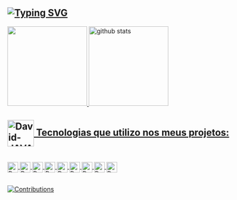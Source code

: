 ## [![Typing SVG](https://readme-typing-svg.herokuapp.com?font=Space+Mono&weight=500&size=25&duration=7000&pause=1000&color=CED7DFE4&background=FFFFFF00&width=435&lines=Analisando...;Projetando...;Codificando...;Testando...;Implementando...;BUILD+SUCCESS!!!+%E2%98%95%E2%98%95%F0%9F%98%8E)](https://git.io/typing-svg)

<div>
  <a href="https://github.com/DavidMoraes-DEV">
  <img height="180em" src="https://github-readme-stats.vercel.app/api?username=DavidMoraes-DEV&show_icons=true&hide_border=true&theme=github_dark&include_all_commits=true&count_private=true" />
  <img height="180em" src="https://github-readme-stats.vercel.app/api/top-langs/?username=DavidMoraes-DEV&hide_border=true&layout=compact&langs_count=16&theme=github_dark" alt="github stats" />
</div>

## <img align="center" height="60" alt="David-JAVA" height="29" src="https://emojipedia-us.s3.amazonaws.com/source/skype/289/man-technologist_1f468-200d-1f4bb.png" /> Tecnologias que utilizo nos meus projetos: 
<div style="display: inline_block"><br>
  <img align="center" alt="David-JAVA" height="24" src="https://img.shields.io/badge/Java-ED8B00?style=for-the-badge&logo=java&logoColor=white" />
  <img align="center" alt="David-Spring" height="24" src="https://img.shields.io/badge/Spring-6DB33F?style=for-the-badge&logo=spring&logoColor=white" />
  <img align="center" alt="David-MYSQL" height="24" src="https://img.shields.io/badge/MySQL-00000F?style=for-the-badge&logo=mysql&logoColor=white" />
  <img align="center" alt="David-POSTGREES" height="24" src="https://img.shields.io/badge/PostgreSQL-316192?style=for-the-badge&logo=postgresql&logoColor=white" />
  <img align="center" alt="David-HTML5" height="24" src="https://img.shields.io/badge/HTML5-E34F26?style=for-the-badge&logo=html5&logoColor=white" />
  <img align="center" alt="David-CSS" height="24" src="https://img.shields.io/badge/CSS3-1572B6?style=for-the-badge&logo=css3&logoColor=white" />
  <img align="center" alt="David-JS" height="24" src="https://img.shields.io/badge/JavaScript-F7DF1E?style=for-the-badge&logo=javascript&logoColor=black" />
  <img align="center" alt="David-TS" height="24" src="https://img.shields.io/badge/TypeScript-007ACC?style=for-the-badge&logo=typescript&logoColor=white" />
  <img align="center" alt="David-React" height="24" src="https://img.shields.io/badge/React_Native-20232A?style=for-the-badge&logo=react&logoColor=61DAFB" />
</div>
	
  ##
  
  ![Contributions](https://activity-graph.herokuapp.com/graph?username=DavidMoraes-DEV&theme=github-dark&custom_title=Minha%20Atividade%20Recente:&hide_border=true&area=true)
  
